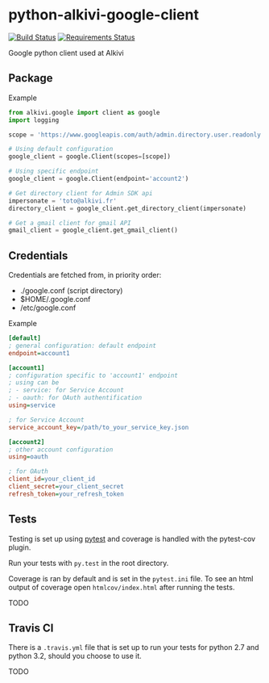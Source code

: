 python-alkivi-google-client
==========================

[![Build Status](https://travis-ci.org/alkivi-sas/python-alkivi-google-client.svg?branch=master)](https://travis-ci.org/alkivi-sas/python-alkivi-google-client)
[![Requirements Status](https://requires.io/github/alkivi-sas/python-alkivi-google-client/requirements.svg?branch=master)](https://requires.io/github/alkivi-sas/python-alkivi-google-client/requirements/?branch=master)

Google python client used at Alkivi

## Package

Example

```python
from alkivi.google import client as google
import logging

scope = 'https://www.googleapis.com/auth/admin.directory.user.readonly'

# Using default configuration
google_client = google.Client(scopes=[scope])

# Using specific endpoint
google_client = google.Client(endpoint='account2')

# Get directory client for Admin SDK api
impersonate = 'toto@alkivi.fr'
directory_client = google_client.get_directory_client(impersonate)

# Get a gmail client for gmail API
gmail_client = google_client.get_gmail_client()
```

## Credentials

Credentials are fetched from, in priority order:
- ./google.conf (script directory)
- $HOME/.google.conf
- /etc/google.conf

Example

```ini
[default]
; general configuration: default endpoint
endpoint=account1

[account1]
; configuration specific to 'account1' endpoint
; using can be 
; - service: for Service Account
; - oauth: for OAuth authentification
using=service

; for Service Account
service_account_key=/path/to_your_service_key.json

[account2]
; other account configuration
using=oauth

; for OAuth
client_id=your_client_id
client_secret=your_client_secret
refresh_token=your_refresh_token
```

## Tests

Testing is set up using [pytest](http://pytest.org) and coverage is handled
with the pytest-cov plugin.

Run your tests with ```py.test``` in the root directory.

Coverage is ran by default and is set in the ```pytest.ini``` file.
To see an html output of coverage open ```htmlcov/index.html``` after running the tests.

TODO

## Travis CI

There is a ```.travis.yml``` file that is set up to run your tests for python 2.7
and python 3.2, should you choose to use it.

TODO
